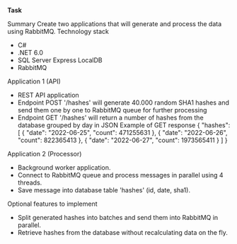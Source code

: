 **Task**

Summary
Create two applications that will generate and process the data using RabbitMQ.
Technology stack
- C#
- .NET 6.0
- SQL Server Express LocalDB
- RabbitMQ

Application 1 (API)
- REST API application
- Endpoint POST '/hashes' will generate 40.000 random SHA1 hashes and send them one by one to RabbitMQ queue for further processing
- Endpoint GET '/hashes' will return a number of hashes from the database grouped by day in JSON
  Example of GET response
  {
  "hashes": [
  {
  "date": "2022-06-25",
  "count": 471255631
  },
  {
  "date": "2022-06-26",
  "count": 822365413
  },
  {
  "date": "2022-06-27",
  "count": 1973565411
  }
  ]
  }

Application 2 (Processor)
- Background worker application.
- Connect to RabbitMQ queue and process messages in parallel using 4 threads.
- Save message into database table 'hashes' (id, date, sha1).

Optional features to implement
- Split generated hashes into batches and send them into RabbitMQ in parallel.
- Retrieve hashes from the database without recalculating data on the fly.